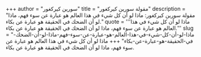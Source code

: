 +++
author = "سورين كيركغور"
title = "مقولة سورين كيركغور"
description = "مقولة سورين كيركغور: ماذا لو أن كل شيء في هذا العالم هو عبارة عن سوء فهم، ماذا لو أن الضحك في الحقيقة هو عبارة عن بكاء."
quote = '''ماذا لو أن كل شيء في هذا العالم هو عبارة عن سوء فهم، ماذا لو أن الضحك في الحقيقة هو عبارة عن بكاء.'''
slug = "ماذا-لو-أن-كل-شيء-في-هذا-العالم-هو-عبارة-عن-سوء-فهم-ماذا-لو-أن-الضحك-في-الحقيقة-هو-عبارة-عن-بكاء"
+++
ماذا لو أن كل شيء في هذا العالم هو عبارة عن سوء فهم، ماذا لو أن الضحك في الحقيقة هو عبارة عن بكاء.
